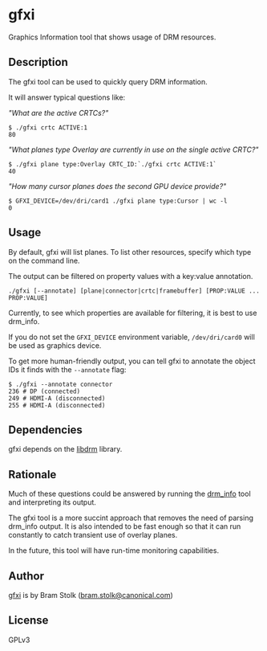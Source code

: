 # gfxi
Graphics Information tool that shows usage of DRM resources.

## Description

The gfxi tool can be used to quickly query DRM information.

It will answer typical questions like:

*"What are the active CRTCs?"*
```
$ ./gfxi crtc ACTIVE:1
80
```

*"What planes type Overlay are currently in use on the single active CRTC?"*
```
$ ./gfxi plane type:Overlay CRTC_ID:`./gfxi crtc ACTIVE:1`
40
```

*"How many cursor planes does the second GPU device provide?"*
```
$ GFXI_DEVICE=/dev/dri/card1 ./gfxi plane type:Cursor | wc -l
0
```

## Usage

By default, gfxi will list planes.
To list other resources, specify which type on the command line.

The output can be filtered on property values with a key:value annotation.

```
./gfxi [--annotate] [plane|connector|crtc|framebuffer] [PROP:VALUE ... PROP:VALUE]
```
Currently, to see which properties are available for filtering, it is best to use drm_info.

If you do not set the `GFXI_DEVICE` environment variable, `/dev/dri/card0` will be used as graphics device.

To get more human-friendly output, you can tell gfxi to annotate the object IDs it finds with the `--annotate` flag:
```
$ ./gfxi --annotate connector
236	# DP (connected)
249	# HDMI-A (disconnected)
255	# HDMI-A (disconnected)
```

## Dependencies

gfxi depends on the [libdrm](https://gitlab.freedesktop.org/mesa/drm) library.

## Rationale

Much of these questions could be answered by running the
[drm_info](https://gitlab.freedesktop.org/emersion/drm_info) tool and interpreting its output.

The gfxi tool is a more succint approach that removes the need of parsing drm_info output.
It is also intended to be fast enough so that it can run constantly to catch transient use of overlay planes.

In the future, this tool will have run-time monitoring capabilities.

## Author

[gfxi](github.com:canonical/gfxi.git) is by Bram Stolk (bram.stolk@canonical.com)

## License

GPLv3



